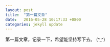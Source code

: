```yaml
---
layout: post
title:  "第一篇文章"
date:   2016-05-28 10:17:33 +0800
categories: jekyll update
---
```


第一篇文章，记录一下，希望能坚持写下去。 (^_^)
